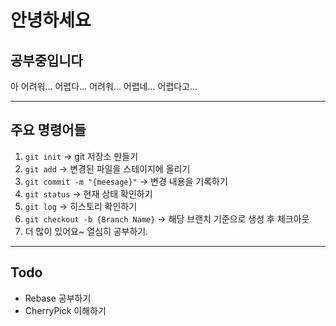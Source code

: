 # 안녕하세요
## 공부중입니다

아 어려워... 어렵다... 어려워... 어렵네... 어렵다고...

---
## 주요 명령어들
1. `git init` → git 저장소 만들기
2. `git add` → 변경된 파일을 스테이지에 올리기
3. `git commit -m "{meesage}"` → 변경 내용을 기록하기
4. `git status` → 현재 상태 확인하기
5. `git log` → 히스토리 확인하기
6. `git checkout -b {Branch Name}` -> 해당 브랜치 기준으로 생성 후 체크아웃
7. 더 많이 있어요~ 열심히 공부하기.
---
## Todo
- Rebase 공부하기
- CherryPick 이해하기